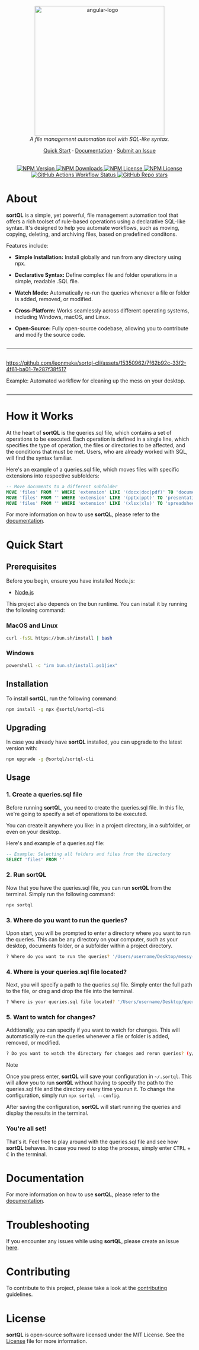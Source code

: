 <p align="center">
  <img src="https://github.com/leonmeka/sortql-cli/assets/15350962/c37fab56-5006-4e4d-84b5-00b2698525b0" alt="angular-logo" width="350px"/>
  <br>
  <em>A file management automation tool with SQL-like syntax.</em>
  <br>
</p>

<p align="center">
  <a href="#quick-start">Quick Start</a>
  ·
  <a href="DOCUMENTATION.md">Documentation</a>
  ·
  <a href="https://github.com/leonmeka/sortql-cli/issues"> 
  Submit an Issue</a>
  <br>
  <br>
</p>

<p align="center">
  <a href="https://www.npmjs.com/package/@sortql/sortql-cli">
  <img alt="NPM Version" src="https://img.shields.io/npm/v/%40sortql%2Fsortql-cli">
  </a>
  <a href="https://www.npmjs.com/package/@sortql/sortql-cli">
  <img alt="NPM Downloads" src="https://img.shields.io/npm/dt/%40sortql%2Fsortql-cli">
  </a>
  <a href="https://www.npmjs.com/package/@sortql/sortql-cli">
  <img alt="NPM License" src="https://img.shields.io/npm/l/%40sortql%2Fsortql-cli">
  </a>
  <a href="https://www.npmjs.com/package/@sortql/sortql-cli">
  <img alt="NPM License" src="https://img.shields.io/badge/PRs-welcome-brightgreen">
  </a>
  <a href="https://github.com/leonmeka/sortql-cli">
  <img alt="GitHub Actions Workflow Status" src="https://img.shields.io/github/actions/workflow/status/leonmeka/sortql-cli/main.yaml">
  </a>
  <a href="https://github.com/leonmeka/sortql-cli">
  <img alt="GitHub Repo stars" src="https://img.shields.io/github/stars/leonmeka/sortql-cli">
  </a>
</p>

# About

**sortQL** is a simple, yet powerful, file management automation tool that offers a rich toolset of rule-based operations using a declarative SQL-like syntax. It's designed to help you automate workflows, such as moving, copying, deleting, and archiving files, based on predefined conditons.

Features include:

- <b>Simple Installation:</b> Install globally and run from any directory using npx.

- <b>Declarative Syntax:</b> Define complex file and folder operations in a simple, readable .SQL file.

- <b>Watch Mode:</b> Automatically re-run the queries whenever a file or folder is added, removed, or modified.

- <b>Cross-Platform:</b> Works seamlessly across different operating systems, including Windows, macOS, and Linux.

- <b>Open-Source:</b> Fully open-source codebase, allowing you to contribute and modify the source code.

<hr style="border: 1px solid #f0f0f0; margin-top: 2em; margin-bottom: 2em;">

https://github.com/leonmeka/sortql-cli/assets/15350962/7f62b92c-33f2-4f61-ba01-7e287f38f517

Example: Automated workflow for cleaning up the mess on your desktop.

<hr style="border: 1px solid #f0f0f0; margin-top: 2em; margin-bottom: 2em;">

# How it Works

At the heart of **sortQL** is the queries.sql file, which contains a set of operations to be executed. Each operation is defined in a single line, which specifies the type of operation, the files or directories to be affected, and the conditions that must be met. Users, who are already worked with SQL, will find the syntax familiar.

Here's an example of a queries.sql file, which moves files with specific extensions into respective subfolders:

```sql
-- Move documents to a different subfolder
MOVE 'files' FROM '' WHERE 'extension' LIKE '(docx|doc|pdf)' TO 'documents'
MOVE 'files' FROM '' WHERE 'extension' LIKE '(pptx|ppt)' TO 'presentations'
MOVE 'files' FROM '' WHERE 'extension' LIKE '(xlsx|xls)' TO 'spreadsheets'
```

For more information on how to use **sortQL**, please refer to the [documentation](DOCUMENTATION.md).

# Quick Start

## Prerequisites

Before you begin, ensure you have installed Node.js:

- [Node.js](https://nodejs.org/en/download/)

This project also depends on the bun runtime. You can install it by running the following command:

### MacOS and Linux

```bash
curl -fsSL https://bun.sh/install | bash
```

### Windows

```bash
powershell -c "irm bun.sh/install.ps1|iex"
```

## Installation

To install **sortQL**, run the following command:

```bash
npm install -g npx @sortql/sortql-cli
```

## Upgrading

In case you already have **sortQL** installed, you can upgrade to the latest version with:

```bash
npm upgrade -g @sortql/sortql-cli
```

## Usage

### 1. Create a queries.sql file

Before running **sortQL**, you need to create the queries.sql file. In this file, we're going to specify a set of operations to be executed.

You can create it anywhere you like: in a project directory, in a subfolder, or even on your desktop.

Here's and example of a queries.sql file:

```sql
-- Example: Selecting all folders and files from the directory
SELECT 'files' FROM ''
```

### 2. Run sortQL

Now that you have the queries.sql file, you can run **sortQL** from the terminal. Simply run the following command:

```bash
npx sortql
```

### 3. Where do you want to run the queries?

Upon start, you will be prompted to enter a directory where you want to run the queries. This can be any directory on your computer, such as your desktop, documents folder, or a subfolder within a project directory.

```bash
? Where do you want to run the queries? '/Users/username/Desktop/messy-folder'
```

### 4. Where is your queries.sql file located?

Next, you will specify a path to the queries.sql file. Simply enter the full path to the file, or drag and drop the file into the terminal.

```bash
? Where is your queries.sql file located? '/Users/username/Desktop/queries.sql'
```

### 5. Want to watch for changes?

Addtionally, you can specify if you want to watch for changes. This will automatically re-run the queries whenever a file or folder is added, removed, or modified.

```bash
? Do you want to watch the directory for changes and rerun queries? (y/N) y
```

> [!NOTE]
> Once you press enter, **sortQL** will save your configuration in `~/.sortql`. This will allow you to run **sortQL** without having to specify the path to the queries.sql file and the directory every time you run it. To change the configuration, simply run `npx sortql --config`.

After saving the configuration, **sortQL** will start running the queries and display the results in the terminal.

### You're all set!

That's it. Feel free to play around with the queries.sql file and see how **sortQL** behaves. In case you need to stop the process, simply enter <kbd>CTRL</kbd> + <kbd>C</kbd> in the terminal.

# Documentation

For more information on how to use **sortQL**, please refer to the [documentation](DOCUMENTATION.md).

# Troubleshooting

If you encounter any issues while using **sortQL**, please create an issue [here](https://github.com/leonmeka/sortql/issues/new).

# Contributing

To contribute to this project, please take a look at the [contributing](CONTRIBUTING.md) guidelines.

# License

**sortQL** is open-source software licensed under the MIT License. See the [License](LICENSE) file for more information.
